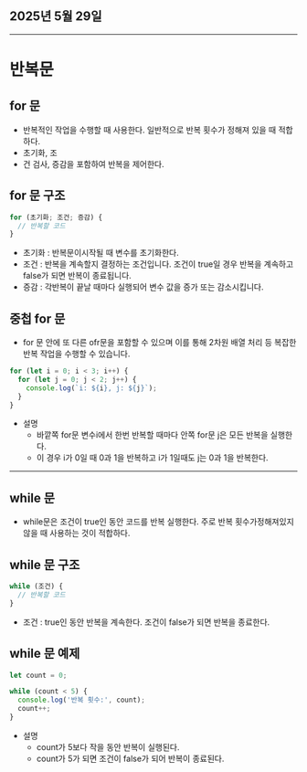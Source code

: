 ## 2025년 5월 29일

--- 

# 반복문


## for 문
- 반복적인 작업을 수행할 때 사용한다. 일반적으로 반복 횟수가 정해져 있을 때 적합하다.
- 초기화, 조
- 건 검사, 증감을 포함하여 반복을 제어한다.

## for 문 구조
```javascript
for (초기화; 조건; 증감) {
  // 반복할 코드
}
```
- 초기화 : 반복문이시작될 때 변수를 초기화한다.
- 조건 : 반복을 계속할지 결정하는 조건입니다. 조건이 true일 경우 반복을 계속하고 false가 되면 반복이 종료됩니다.
- 증감 : 각반복이 끝날 때마다 실행되어 변수 값을 증가  또는 감소시킵니다.


## 중첩 for 문

- for 문 안에 또 다른 ofr문을 포함할 수 있으며 이를 통해 2차원 배열 처리 등 복잡한 반복 작업을 수행할 수 있습니다.
```javascript
for (let i = 0; i < 3; i++) {
  for (let j = 0; j < 2; j++) {
    console.log(`i: ${i}, j: ${j}`);
  }
}
```
- 설명
  - 바깥쪽 for문 변수i에서 한번 반복할 때마다 안쪽 for문 j은 모든 반복을 실행한다.
  - 이 경우 i가 0일 때 0과 1을 반복하고 i가 1일때도 j는 0과 1을 반복한다.

 --- 
 
## while 문

- while문은 조건이 true인 동안 코드를 반복 실행한다. 주로 반복 횟수가정해져있지 않을 때 사용하는 것이 적합하다.


## while 문 구조
```javascript
while (조건) {
  // 반복할 코드
}
```
- 조건 : true인 동안 반복을 계속한다. 조건이 false가 되면 반복을 종료한다.


## while 문 예제
```javascript
let count = 0;

while (count < 5) {
  console.log('반복 횟수:', count);
  count++;
}
```
- 설명
  - count가 5보다 작을 동안 반복이 실행된다.
  - count가 5가 되면 조건이 false가 되어 반복이 종료된다.

